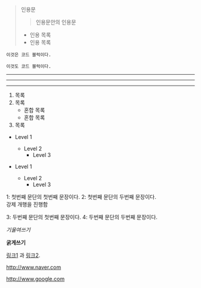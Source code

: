 > 인용문
> > 인용문안의 인용문
> * 인용 목록
> * 인용 목록

~~~
이것은 코드 블럭이다.
~~~

```
이것도 코드 블럭이다.
```

---

***

___

1. 목록
2. 목록
   * 혼합 목록
   * 혼합 목록
3. 목록

* Level 1
  - Level 2
    + Level 3

* Level 1
  * Level 2
    * Level 3


1: 첫번째 문단의 첫번째 문장이다.
2: 첫번째 문단의 두번째 문장이다.  
강제 개행을 진행함  

3: 두번째 문단의 첫번째 문장이다.
4: 두번째 문단의 두번째 문장이다.

*기울여쓰기*

**굵게쓰기**

[링크1][1] 과 [링크2][2].

[1]: http://www.naver.com "네이버"
[2]: http://www.google.com "구글"

<http://www.naver.com> 

<http://www.google.com>
